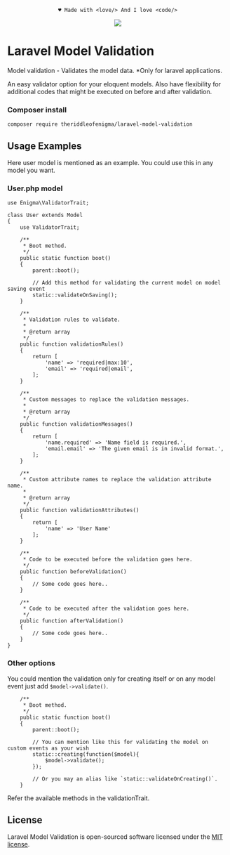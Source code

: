 <p align="center"><code>&hearts; Made with &lt;love/&gt; And I love &lt;code/&gt;</code></p>

<p align="center">
<a href="https://app.fossa.com/projects/git%2Bgithub.com%2Ftheriddleofenigma%2Flaravel-model-validation?ref=badge_shield" alt="FOSSA Status"><img src="https://app.fossa.com/api/projects/git%2Bgithub.com%2Ftheriddleofenigma%2Flaravel-model-validation.svg?type=shield"/></a>
</p>

# Laravel Model Validation
Model validation - Validates the model data. *Only for laravel applications.

An easy validator option for your eloquent models. Also have flexibility for additional codes that might be executed on before and after validation.

### Composer install
```shell
composer require theriddleofenigma/laravel-model-validation
```

## Usage Examples
Here user model is mentioned as an example. You could use this in any model you want.

### User.php model
    use Enigma\ValidatorTrait;

    class User extends Model 
    {
        use ValidatorTrait;

        /**
         * Boot method.
         */
        public static function boot()
        {
            parent::boot();
            
            // Add this method for validating the current model on model saving event
            static::validateOnSaving();
        }

        /**
         * Validation rules to validate.
         * 
         * @return array
         */
        public function validationRules()
        {
            return [
                'name' => 'required|max:10',
                'email' => 'required|email',
            ];
        }
    
        /**
         * Custom messages to replace the validation messages.
         * 
         * @return array
         */
        public function validationMessages()
        {
            return [
                'name.required' => 'Name field is required.',
                'email.email' => 'The given email is in invalid format.',
            ];
        }
    
        /**
         * Custom attribute names to replace the validation attribute name.
         * 
         * @return array
         */
        public function validationAttributes()
        {
            return [
                'name' => 'User Name'
            ];
        }
        
        /**
         * Code to be executed before the validation goes here.
         */
        public function beforeValidation()
        {
            // Some code goes here..
        }
        
        /**
         * Code to be executed after the validation goes here.
         */
        public function afterValidation()
        {
            // Some code goes here..
        }
    }

### Other options
You could mention the validation only for creating itself or on any model event just add `$model->validate()`.

        /**
         * Boot method.
         */
        public static function boot()
        {
            parent::boot();
            
            // You can mention like this for validating the model on custom events as your wish
            static::creating(function($model){
                $model->validate();
            });
            
            // Or you may an alias like `static::validateOnCreating()`.
        }

Refer the available methods in the validationTrait.

## License

Laravel Model Validation is open-sourced software licensed under the [MIT license](https://opensource.org/licenses/MIT).
